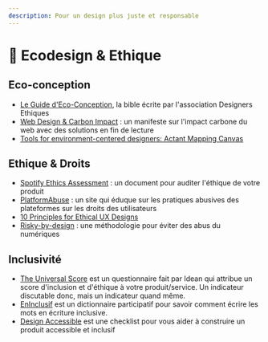 ```yaml
---
description: Pour un design plus juste et responsable
---
```


# 🌱 Ecodesign & Ethique

## Eco-conception

* [Le Guide d'Eco-Conception](https://eco-conception.designersethiques.org/guide/), la bible écrite par l'association Designers Ethiques
* [Web Design & Carbon Impact](https://cmhb.de/web-design-and-carbon-impact?ref=heydesigner) : un manifeste sur l'impact carbone du web avec des solutions en fin de lecture
* [Tools for environment-centered designers: Actant Mapping Canvas](https://uxdesign.cc/tools-for-environment-centered-designers-actant-mapping-canvas-a495df19750e)

## Ethique & Droits

* [Spotify Ethics Assessment](https://docs.google.com/document/d/1sOWZhs8zZCRoERPjFBmwYqo9K55FsZG557lOAFCqjLY/edit?usp=sharing) : un document pour auditer l'éthique de votre produit
* [PlatformAbuse](https://database.platformabuse.org/) : un site qui éduque sur les pratiques abusives des plateformes sur les droits des utilisateurs
* [10 Principles for Ethical UX Designs](https://uxdesign.cc/10-principles-for-ethical-ux-designs-21faf5ab243d)
* [Risky-by-design](https://www.riskyby.design/introduction) : une méthodologie pour éviter des abus du numériques

## Inclusivité

* [The Universal Score](https://universalscore.global/) est un questionnaire fait par Idean qui attribue un score d'inclusion et d'éthique à votre produit/service. Un indicateur discutable donc, mais un indicateur quand même.
* [EnInclusif](https://eninclusif.fr/) est un dictionnaire participatif pour savoir comment écrire les mots en écriture inclusive.
* [Design Accessible](https://design-accessible.fr/checklist) est une checklist pour vous aider à construire un produit accessible et inclusif
